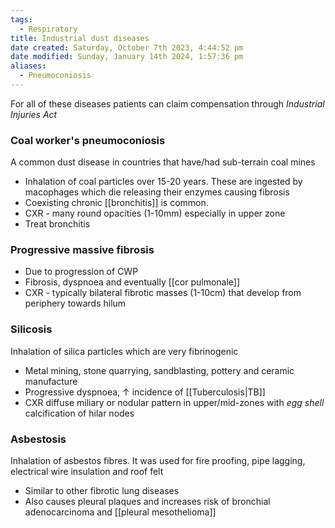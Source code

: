 ```yaml
---
tags:
  - Respiratory
title: Industrial dust diseases
date created: Saturday, October 7th 2023, 4:44:52 pm
date modified: Sunday, January 14th 2024, 1:57:36 pm
aliases:
  - Pneumoconiosis
---
```

For all of these diseases patients can claim compensation through _Industrial Injuries Act_
### Coal worker's pneumoconiosis

A common dust disease in countries that have/had sub-terrain coal mines
- Inhalation of coal particles over 15-20 years. These are ingested by macophages which die releasing their enzymes causing fibrosis
- Coexisting chronic [[bronchitis]] is common.
- CXR - many round opacities (1-10mm) especially in upper zone 
- Treat bronchitis
### Progressive massive fibrosis

- Due to progression of CWP
- Fibrosis, dyspnoea and eventually [[cor pulmonale]]
- CXR - typically bilateral fibrotic masses (1-10cm) that develop from periphery towards hilum

### Silicosis 

Inhalation of silica particles which are very fibrinogenic
- Metal mining, stone quarrying, sandblasting, pottery and ceramic manufacture
- Progressive dyspnoea, $\uparrow$ incidence of [[Tuberculosis|TB]] 
- CXR diffuse miliary or nodular pattern in upper/mid-zones with _egg shell_ calcification of hilar nodes

### Asbestosis

Inhalation of asbestos fibres. It was used for fire proofing, pipe lagging, electrical wire insulation and roof felt
- Similar to other fibrotic lung diseases
- Also causes pleural plaques and increases risk of bronchial adenocarcinoma and [[pleural mesothelioma]]